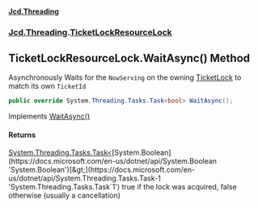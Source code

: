 #### [Jcd.Threading](index.md 'index')
### [Jcd.Threading](Jcd.Threading.md 'Jcd.Threading').[TicketLockResourceLock](TicketLockResourceLock.md 'Jcd.Threading.TicketLockResourceLock')

## TicketLockResourceLock.WaitAsync() Method

Asynchronously Waits for the `NowServing` on the owning [TicketLock](TicketLock.md 'Jcd.Threading.TicketLock')
to match its own `TicketId`

```csharp
public override System.Threading.Tasks.Task<bool> WaitAsync();
```

Implements [WaitAsync()](IResourceLock.WaitAsync().md 'Jcd.Threading.IResourceLock.WaitAsync()')

#### Returns
[System.Threading.Tasks.Task&lt;](https://docs.microsoft.com/en-us/dotnet/api/System.Threading.Tasks.Task-1 'System.Threading.Tasks.Task`1')[System.Boolean](https://docs.microsoft.com/en-us/dotnet/api/System.Boolean 'System.Boolean')[&gt;](https://docs.microsoft.com/en-us/dotnet/api/System.Threading.Tasks.Task-1 'System.Threading.Tasks.Task`1')
true if the lock was acquired, false otherwise (usually a cancellation)